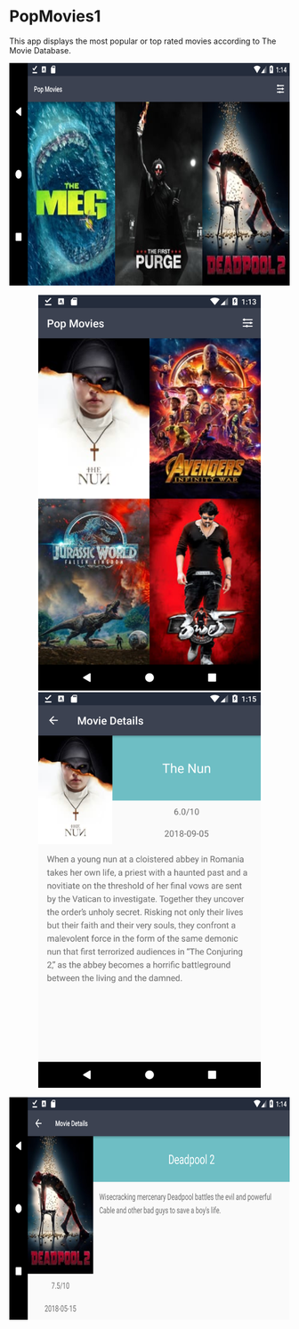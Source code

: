 # PopMovies1

This app displays the most popular or top rated movies according to The Movie Database.

<p align="center">  
  <img src="/screenshots/Screenshot_list_land.png" height="400">
</p>

<p align="center">
  <img  src="/screenshots/Screenshot_list_port.png" width="400"> 
  <img  src="/screenshots/Screenshot_details_port.png" width="400"> 
</p>

<p align="center">  
  <img src="/screenshots/Screenshot_details_land.png" height="400">
</p>

